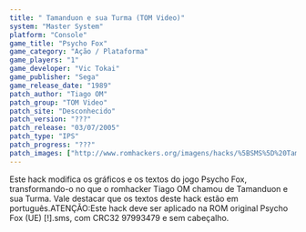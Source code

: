 ```yaml
---
title: " Tamanduon e sua Turma (TOM Video)"
system: "Master System"
platform: "Console"
game_title: "Psycho Fox"
game_category: "Ação / Plataforma"
game_players: "1"
game_developer: "Vic Tokai"
game_publisher: "Sega"
game_release_date: "1989"
patch_author: "Tiago OM"
patch_group: "TOM Video"
patch_site: "Desconhecido"
patch_version: "???"
patch_release: "03/07/2005"
patch_type: "IPS"
patch_progress: "???"
patch_images: ["http://www.romhackers.org/imagens/hacks/%5BSMS%5D%20Tamanduon%20e%20sua%20Turma%20%2528Psycho%20Fox%20Hack%2529%20-%20TOM%20Video%20-%201.png","http://www.romhackers.org/imagens/hacks/%5BSMS%5D%20Tamanduon%20e%20sua%20Turma%20%2528Psycho%20Fox%20Hack%2529%20-%20TOM%20Video%20-%202.png","http://www.romhackers.org/imagens/hacks/%5BSMS%5D%20Tamanduon%20e%20sua%20Turma%20%2528Psycho%20Fox%20Hack%2529%20-%20TOM%20Video%20-%203.png"]
---
```

Este hack modifica os gráficos e os textos do jogo Psycho Fox, transformando-o no que o romhacker Tiago OM chamou de Tamanduon e sua Turma. Vale destacar que os textos deste hack estão em português.ATENÇÃO:Este hack deve ser aplicado na ROM original Psycho Fox (UE) [!].sms, com CRC32 97993479 e sem cabeçalho.